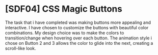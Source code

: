 # [SDF04] CSS Magic Buttons

The task that i have completed was making buttons more appealing and interactive. I have chosen to customize the buttons with beautiful color combinations. My design choice was to make the colors to transition/change when hovering over each button. The animation style i chose on Button 2 and 3 allows the color to glide into the next, creating a scroll-like look. 
